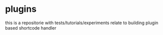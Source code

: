 # plugins
this is a repositorie with tests/tutorials/experiments relate to building plugin based shortcode handler
